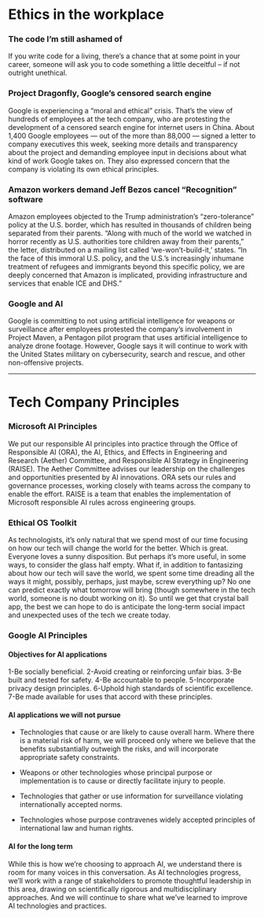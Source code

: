 # Ethics in the workplace

### The code I’m still ashamed of

If you write code for a living, there’s a chance that at some point in your career, someone will ask you to code something a little deceitful – if not outright unethical. 

### Project Dragonfly, Google’s censored search engine

Google is experiencing a “moral and ethical” crisis. That’s the view of hundreds of employees at the tech company, who are protesting the development of a censored search engine for internet users in China.
About 1,400 Google employees — out of the more than 88,000 — signed a letter to company executives this week, seeking more details and transparency about the project and demanding employee input in decisions about what kind of work Google takes on. They also expressed concern that the company is violating its own ethical principles.

### Amazon workers demand Jeff Bezos cancel “Recognition” software

Amazon employees objected to the Trump administration’s “zero-tolerance” policy at the U.S. border, which has resulted in thousands of children being separated from their parents.
“Along with much of the world we watched in horror recently as U.S. authorities tore children away from their parents,” the letter, distributed on a mailing list called ‘we-won’t-build-it,’ states. “In the face of this immoral U.S. policy, and the U.S.’s increasingly inhumane treatment of refugees and immigrants beyond this specific policy, we are deeply concerned that Amazon is implicated, providing infrastructure and services that enable ICE and DHS.”

### Google and AI

Google is committing to not using artificial intelligence for weapons or surveillance after employees protested the company’s involvement in Project Maven, a Pentagon pilot program that uses artificial intelligence to analyze drone footage. However, Google says it will continue to work with the United States military on cybersecurity, search and rescue, and other non-offensive projects.

_____________________________________________________________________________

 
# Tech Company Principles

### Microsoft AI Principles
We put our responsible AI principles into practice through the Office of Responsible AI (ORA), the AI, Ethics, and Effects in Engineering and Research (Aether) Committee, and Responsible AI Strategy in Engineering (RAISE). The Aether Committee advises our leadership on the challenges and opportunities presented by AI innovations. ORA sets our rules and governance processes, working closely with teams across the company to enable the effort. RAISE is a team that enables the implementation of Microsoft responsible AI rules across engineering groups.

### Ethical OS Toolkit
As technologists, it’s only natural that we spend most of our time focusing on how our tech will change the world for the better. Which is great. Everyone loves a sunny disposition. But perhaps it’s more useful, in some ways, to consider the glass half empty. What if, in addition to fantasizing about how our tech will save the world, we spent some time dreading all the ways it might, possibly, perhaps, just maybe, screw everything up? No one can predict exactly what tomorrow will bring (though somewhere in the tech world, someone is no doubt working on it). So until we get that crystal ball app, the best we can hope to do is anticipate the long-term social impact and unexpected uses of the tech we create today.

### Google AI Principles

#### Objectives for AI applications 

1-Be socially beneficial.
2-Avoid creating or reinforcing unfair bias.
3-Be built and tested for safety.
4-Be accountable to people.
5-Incorporate privacy design principles.
6-Uphold high standards of scientific excellence.
7-Be made available for uses that accord with these principles.

#### AI applications we will not pursue
- Technologies that cause or are likely to cause overall harm. Where there is a material risk of harm, we will proceed only where we believe that the benefits substantially outweigh the risks, and will incorporate appropriate safety constraints.

- Weapons or other technologies whose principal purpose or implementation is to cause or directly facilitate injury to people.

- Technologies that gather or use information for surveillance violating internationally accepted norms.

- Technologies whose purpose contravenes widely accepted principles of international law and human rights.

#### AI for the long term

While this is how we’re choosing to approach AI, we understand there is room for many voices in this conversation. As AI technologies progress, we’ll work with a range of stakeholders to promote thoughtful leadership in this area, drawing on scientifically rigorous and multidisciplinary approaches. And we will continue to share what we’ve learned to improve AI technologies and practices.